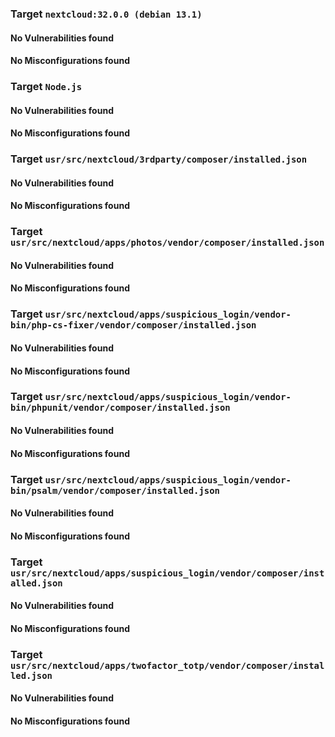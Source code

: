
### Target `nextcloud:32.0.0 (debian 13.1)`
#### No Vulnerabilities found
#### No Misconfigurations found
### Target `Node.js`
#### No Vulnerabilities found
#### No Misconfigurations found
### Target `usr/src/nextcloud/3rdparty/composer/installed.json`
#### No Vulnerabilities found
#### No Misconfigurations found
### Target `usr/src/nextcloud/apps/photos/vendor/composer/installed.json`
#### No Vulnerabilities found
#### No Misconfigurations found
### Target `usr/src/nextcloud/apps/suspicious_login/vendor-bin/php-cs-fixer/vendor/composer/installed.json`
#### No Vulnerabilities found
#### No Misconfigurations found
### Target `usr/src/nextcloud/apps/suspicious_login/vendor-bin/phpunit/vendor/composer/installed.json`
#### No Vulnerabilities found
#### No Misconfigurations found
### Target `usr/src/nextcloud/apps/suspicious_login/vendor-bin/psalm/vendor/composer/installed.json`
#### No Vulnerabilities found
#### No Misconfigurations found
### Target `usr/src/nextcloud/apps/suspicious_login/vendor/composer/installed.json`
#### No Vulnerabilities found
#### No Misconfigurations found
### Target `usr/src/nextcloud/apps/twofactor_totp/vendor/composer/installed.json`
#### No Vulnerabilities found
#### No Misconfigurations found
